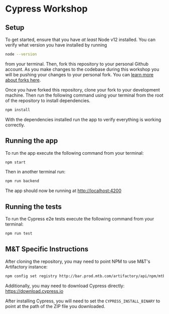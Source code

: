 # Cypress Workshop

## Setup

To get started, ensure that you have _at least_ Node v12 installed. You can verify what version you have installed by running

```sh
node --version
```

from your terminal. Then, fork this repository to your personal Github account. As you make changes to the codebase during this workshop you will be pushing your changes to your personal fork. You can [learn more about forks here](https://help.github.com/en/github/getting-started-with-github/fork-a-repo).

Once you have forked this repository, clone your fork to your development machine. Then run the following command using your terminal from the root of the repository to install dependencies.

```sh
npm install
```

With the dependencies installed run the app to verify everything is working correctly.

## Running the app

To run the app execute the following command from your terminal:

```sh
npm start
```

Then in another terminal run:

```sh
npm run backend
```

The app should now be running at [http://localhost:4200](http://localhost:4200)

## Running the tests

To run the Cypress e2e tests execute the following command from your terminal:

```sh
npm run test
```

## M&T Specific Instructions
After cloning the repository, you may need to point NPM to use M&T's Artifactory instance:
```sh
npm config set registry http://bar.prod.mtb.com/artifactory/api/npm/mtb-npm
```

Additionally, you may need to download Cypress directly: https://download.cypress.io

After installing Cypress, you will need to set the `CYPRESS_INSTALL_BINARY` to point at the path of the ZIP file you downloaded.
